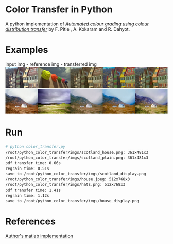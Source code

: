 # Color Transfer in Python

A python implementation of [*Automated colour grading using colour distribution transfer*](http://citeseerx.ist.psu.edu/viewdoc/download?doi=10.1.1.458.7694&rep=rep1&type=pdf) by F. Pitie , A. Kokaram and R. Dahyot.

# Examples
input img - reference img - transferred img
![img](imgs/house_display.png)
![img](imgs/scotland_display.png)

# Run
```bash
# python color_transfer.py 
/root/python_color_transfer/imgs/scotland_house.png: 361x481x3
/root/python_color_transfer/imgs/scotland_plain.png: 361x481x3
pdf transfer time: 0.66s
regrain time: 0.51s
save to /root/python_color_transfer/imgs/scotland_display.png
/root/python_color_transfer/imgs/house.jpeg: 512x768x3
/root/python_color_transfer/imgs/hats.png: 512x768x3
pdf transfer time: 1.41s
regrain time: 1.12s
save to /root/python_color_transfer/imgs/house_display.png
```

# References
[Author's matlab implementation](https://github.com/frcs/colour-transfer)
